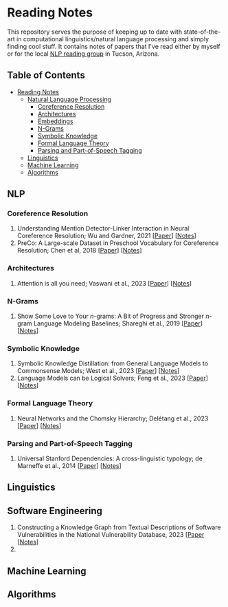 # Reading Notes

This repository serves the purpose of keeping up to date with state-of-the-art in computational linguistics/natural language processing and simply finding cool stuff. It contains notes of papers that I've read either by myself or for the local [NLP reading group](https://github.com/clulab/nlp-reading-group) in Tucson, Arizona.

Table of Contents
-----------------

* [Reading Notes](#reading-notes)
  * [Natural Language Processing](#nlp)
    * [Coreference Resolution](#coreference-resolution)
    * [Architectures](#architectures)
    * [Embeddings](#embeddings)
    * [N-Grams](#n-grams)
    * [Symbolic Knowledge](#symbolic-knowledge)
    * [Formal Language Theory](#formal-language-theory)
    * [Parsing and Part-of-Speech Tagging](#parsing)
  * [Linguistics](#linguistics)
  * [Machine Learning](#machine-learning)
  * [Algorithms](#algorithms)


## NLP

### Coreference Resolution
1. Understanding Mention Detector-Linker Interaction in Neural Coreference Resolution; Wu and Gardner, 2021 [[Paper](https://aclanthology.org/2021.crac-1.16/)] [[Notes](https://github.com/weezymatt/papers/blob/main/2023/2021.crac-1.16.md)]
2. PreCo: A Large-scale Dataset in Preschool Vocabulary for Coreference Resolution; Chen et al, 2018 [[Paper](https://aclanthology.org/D18-1016/)] [[Notes](https://github.com/weezymatt/papers/blob/main/2023/D18-1016.md)]

###  Architectures 
1. Attention is all you need; Vaswani et al., 2023 [[Paper](https://arxiv.org/abs/1706.03762)] [[Notes](https://github.com/weezymatt/papers/blob/main/2023/1706.03762.md)]

### N-Grams
1. Show Some Love to Your *n*-grams: A Bit of Progress and Stronger *n*-gram Language Modeling Baselines; Shareghi et al., 2019 [[Paper](https://aclanthology.org/N19-1417/)] [[Notes](fillinlater)]

### Symbolic Knowledge
1. Symbolic Knowledge Distillation: from General Language Models to Commonsense Models; West et al., 2023 [[Paper](https://aclanthology.org/2022.naacl-main.341/)] [[Notes](https://github.com/weezymatt/papers/blob/main/2024/2022.naacl-main.341.md)]
2. Language Models can be Logical Solvers; Feng et al., 2023 [[Paper](https://arxiv.org/abs/2311.06158)] [[Notes](https://github.com/weezymatt/papers/blob/weezymatt-patch-1/2024/2311.06158.md)]

### Formal Language Theory
1. Neural Networks and the Chomsky Hierarchy; Delétang et al., 2023  [[Paper](https://arxiv.org/abs/2207.02098)] [[Notes](pending)]

### Parsing and Part-of-Speech Tagging
1. Universal Stanford Dependencies: A cross-linguistic typology; de Marneffe et al., 2014 [[Paper](https://aclanthology.org/L14-1045/)] [[Notes](pending)]
   
## Linguistics

## Software Engineering
1. Constructing a Knowledge Graph from Textual Descriptions of Software Vulnerabilities in the National Vulnerability Database, 2023 [[Paper](https://arxiv.org/abs/2305.00382) [[Notes](https://example.com)]
2. 
## Machine Learning

## Algorithms
